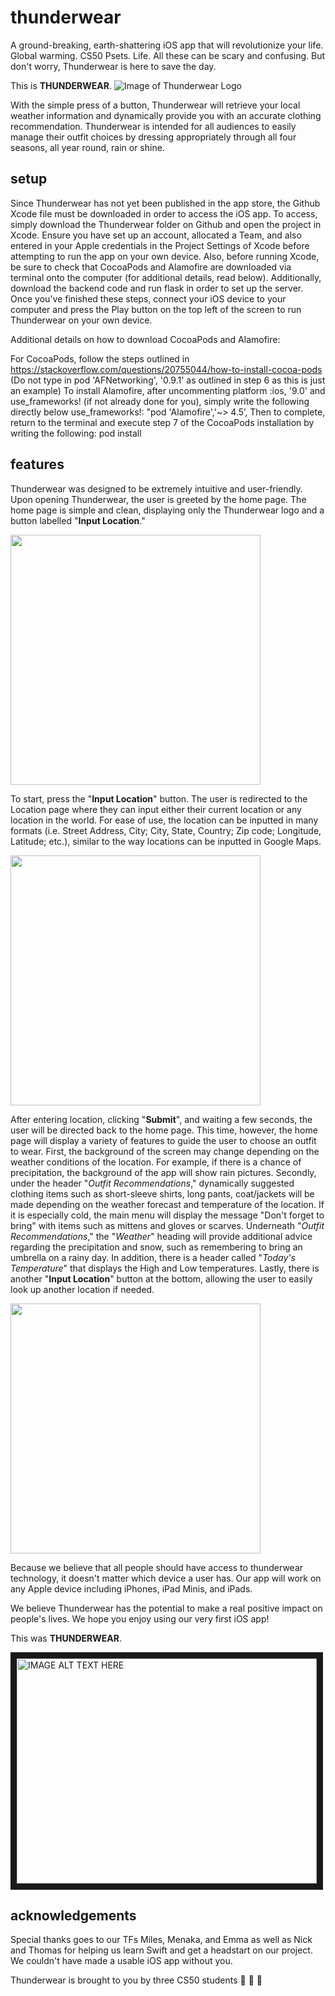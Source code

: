 # thunderwear

A ground-breaking, earth-shattering iOS app that will revolutionize your life.
Global warming. CS50 Psets. Life. All these can be scary and confusing. But don't worry, Thunderwear is here to save the day.

This is **THUNDERWEAR**.
![Image of Thunderwear Logo](https://github.com/azhou4/thunderwear/blob/master/THUNDERWEAR%20(4).png)

With the simple press of a button, Thunderwear will retrieve your local weather information and dynamically provide you with an accurate clothing recommendation. Thunderwear is intended for all audiences to easily manage their outfit choices by dressing appropriately through all four seasons, all year round, rain or shine.

## setup

Since Thunderwear has not yet been published in the app store, the Github Xcode file must be downloaded in order to access the iOS app. To access, simply download the Thunderwear folder on Github and open the project in Xcode. Ensure you have set up an account, allocated a Team, and also entered in your Apple credentials in the Project Settings of Xcode before attempting to run the app on your own device. Also, before running Xcode, be sure to check that CocoaPods and Alamofire are downloaded via terminal onto the computer (for additional details, read below). Additionally, download the backend code and run flask in order to set up the server. Once you've finished these steps, connect your iOS device to your computer and press the Play button on the top left of the screen to run Thunderwear on your own device.

Additional details on how to download CocoaPods and Alamofire:

For CocoaPods, follow the steps outlined in https://stackoverflow.com/questions/20755044/how-to-install-cocoa-pods (Do not type in pod 'AFNetworking', '0.9.1' as outlined in step 6 as this is just an example)
To install Alamofire, after uncommenting platform :ios, '9.0'  and use_frameworks! (if not already done for you), simply write the following directly below use_frameworks!: "pod 'Alamofire','~> 4.5’,
Then to complete, return to the terminal and execute step 7 of the CocoaPods installation by writing the following: pod install

## features

Thunderwear was designed to be extremely intuitive and user-friendly. Upon opening Thunderwear, the user is greeted by the home page. The home page is simple and clean, displaying only the Thunderwear logo and a button labelled "**Input Location**."

<img src="https://github.com/azhou4/thunderwear/blob/master/Screen%20Shot%202017-12-07%20at%2012.55.28%20am.png" width="400">

To start, press the "**Input Location**" button. The user is redirected to the Location page where they can input either their current location or any location in the world. For ease of use, the location can be inputted in many formats (i.e. Street Address, City; City, State, Country; Zip code; Longitude, Latitude; etc.), similar to the way locations can be inputted in Google Maps.

<img src="https://github.com/azhou4/thunderwear/blob/master/Screen%20Shot%202017-12-07%20at%2012.55.54%20am.png" width="400">

After entering location, clicking "**Submit**", and waiting a few seconds, the user will be directed back to the home page. This time, however, the home page will display a variety of features to guide the user to choose an outfit to wear. First, the background of the screen may change depending on the weather conditions of the location. For example, if there is a chance of precipitation, the background of the app will show rain pictures. Secondly, under the header "*Outfit Recommendations*," dynamically suggested clothing items such as short-sleeve shirts, long pants, coat/jackets will be made depending on the weather forecast and temperature of the location. If it is especially cold, the main menu will display the message "Don't forget to bring" with items such as mittens and gloves or scarves. Underneath "*Outfit Recommendations*," the "*Weather*" heading will provide additional advice regarding the precipitation and snow, such as remembering to bring an umbrella on a rainy day. In addition, there is a header called "*Today's Temperature*" that displays the High and Low temperatures. Lastly, there is another "**Input Location**" button at the bottom, allowing the user to easily look up another location if needed.

<img src="https://github.com/azhou4/thunderwear/blob/master/Screen%20Shot%202017-12-07%20at%2012.56.23%20am.png" width="400">

Because we believe that all people should have access to thunderwear technology, it doesn't matter which device a user has. Our app will work on any Apple device including iPhones, iPad Minis, and iPads.

We believe Thunderwear has the potential to make a real positive impact on people's lives. We hope you enjoy using our very first iOS app!


This was **THUNDERWEAR**.

<a href="http://www.youtube.com/watch?feature=player_embedded&v=PfQu2mmKz8s
" target="_blank"><img src="http://img.youtube.com/vi/PfQu2mmKz8s/0.jpg" 
alt="IMAGE ALT TEXT HERE" width="480" height="360" border="10" /></a>

## acknowledgements

Special thanks goes to our TFs Miles, Menaka, and Emma as well as Nick and Thomas for helping us learn Swift and get a headstart on our project. We couldn't have made a usable iOS app without you.

Thunderwear is brought to you by three CS50 students :girl: :boy: :girl:

